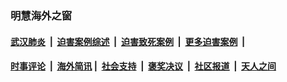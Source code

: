 
### 明慧海外之窗

####  [武汉肺炎](indexes/365.md?t=04041600) &nbsp;|&nbsp;  [迫害案例综述](indexes/328.md?t=04041600) &nbsp;|&nbsp; [迫害致死案例](indexes/277.md?t=04041600)  &nbsp;|&nbsp; [更多迫害案例](indexes/81.md?t=04041600)  &nbsp;|&nbsp; 
####  [时事评论](indexes/19.md?t=04041600) &nbsp;|&nbsp; [海外简讯](indexes/245.md?t=04041600)&nbsp;|&nbsp;  [社会支持](indexes/140.md?t=04041600) &nbsp;|&nbsp; [褒奖决议](indexes/282.md?t=04041600) &nbsp;|&nbsp; [社区报道](indexes/91.md?t=04041600)  &nbsp;|&nbsp; [天人之间](indexes/78.md?t=04041600) 

